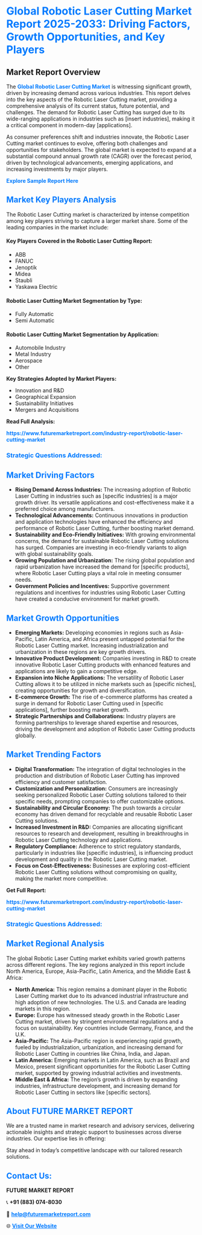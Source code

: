 <h1 style="color: #007BFF;">Global Robotic Laser Cutting Market Report 2025-2033: Driving Factors, Growth Opportunities, and Key Players</h1>

<section id="overview">
<h2>Market Report Overview</h2>
<p>The <a href="https://www.futuremarketreport.com/industry-report/robotic-laser-cutting-market" style="color: #007BFF; text-decoration: none;"><strong>Global Robotic Laser Cutting Market</strong></a> is witnessing significant growth, driven by increasing demand across various industries. This report delves into the key aspects of the Robotic Laser Cutting market, providing a comprehensive analysis of its current status, future potential, and challenges. The demand for Robotic Laser Cutting has surged due to its wide-ranging applications in industries such as [insert industries], making it a critical component in modern-day [applications].</p>
<p>As consumer preferences shift and industries innovate, the Robotic Laser Cutting market continues to evolve, offering both challenges and opportunities for stakeholders. The global market is expected to expand at a substantial compound annual growth rate (CAGR) over the forecast period, driven by technological advancements, emerging applications, and increasing investments by major players.</p>
</section>

<section id="overview">
<p><a href="https://www.futuremarketreport.com/request-sample/reportId=85192" style="color: #007BFF; text-decoration: none;"><strong>Explore Sample Report Here</strong></a></p>
</section>

<section id="key-players">
<h2 style="color: #007BFF;">Market Key Players Analysis</h2>
<p>The Robotic Laser Cutting market is characterized by intense competition among key players striving to capture a larger market share. Some of the leading companies in the market include:</p>
<h4>Key Players Covered in the Robotic Laser Cutting Report:</h4>
<ul><li>ABB</li><li>FANUC</li><li>Jenoptik</li><li>Midea</li><li>Staubli</li><li>Yaskawa Electric</li></ul>
<h4>Robotic Laser Cutting Market Segmentation by Type:</h4>
<ul><li>Fully Automatic</li><li>Semi Automatic</li></ul>

<h4>Robotic Laser Cutting Market Segmentation by Application:</h4>
<ul><li>Automobile Industry</li><li>Metal Industry</li><li>Aerospace</li><li>Other</li></ul>
<p><strong>Key Strategies Adopted by Market Players:</strong></p>
<ul>
<li>Innovation and R&D</li>
<li>Geographical Expansion</li>
<li>Sustainability Initiatives</li>
<li>Mergers and Acquisitions</li>
</ul>
</section>

<section>
<p><strong>Read Full Analysis: </strong></p><a href="https://www.futuremarketreport.com/industry-report/robotic-laser-cutting-market" style="color: #007BFF; text-decoration: none;"><strong>https://www.futuremarketreport.com/industry-report/robotic-laser-cutting-market</strong></a>
<h3 style="color: #007BFF;">Strategic Questions Addressed:</h3>
</section>

<section id="driving-factors">
<h2 style="color: #007BFF;">Market Driving Factors</h2>
<ul>
<li><strong>Rising Demand Across Industries:</strong> The increasing adoption of Robotic Laser Cutting in industries such as [specific industries] is a major growth driver. Its versatile applications and cost-effectiveness make it a preferred choice among manufacturers.</li>
<li><strong>Technological Advancements:</strong> Continuous innovations in production and application technologies have enhanced the efficiency and performance of Robotic Laser Cutting, further boosting market demand.</li>
<li><strong>Sustainability and Eco-Friendly Initiatives:</strong> With growing environmental concerns, the demand for sustainable Robotic Laser Cutting solutions has surged. Companies are investing in eco-friendly variants to align with global sustainability goals.</li>
<li><strong>Growing Population and Urbanization:</strong> The rising global population and rapid urbanization have increased the demand for [specific products], where Robotic Laser Cutting plays a vital role in meeting consumer needs.</li>
<li><strong>Government Policies and Incentives:</strong> Supportive government regulations and incentives for industries using Robotic Laser Cutting have created a conducive environment for market growth.</li>
</ul>
</section>

<section id="growth-opportunities">
<h2 style="color: #007BFF;">Market Growth Opportunities</h2>
<ul>
<li><strong>Emerging Markets:</strong> Developing economies in regions such as Asia-Pacific, Latin America, and Africa present untapped potential for the Robotic Laser Cutting market. Increasing industrialization and urbanization in these regions are key growth drivers.</li>
<li><strong>Innovative Product Development:</strong> Companies investing in R&D to create innovative Robotic Laser Cutting products with enhanced features and applications are likely to gain a competitive edge.</li>
<li><strong>Expansion into Niche Applications:</strong> The versatility of Robotic Laser Cutting allows it to be utilized in niche markets such as [specific niches], creating opportunities for growth and diversification.</li>
<li><strong>E-commerce Growth:</strong> The rise of e-commerce platforms has created a surge in demand for Robotic Laser Cutting used in [specific applications], further boosting market growth.</li>
<li><strong>Strategic Partnerships and Collaborations:</strong> Industry players are forming partnerships to leverage shared expertise and resources, driving the development and adoption of Robotic Laser Cutting products globally.</li>
</ul>
</section>

<section id="trending-factors">
<h2 style="color: #007BFF;">Market Trending Factors</h2>
<ul>
<li><strong>Digital Transformation:</strong> The integration of digital technologies in the production and distribution of Robotic Laser Cutting has improved efficiency and customer satisfaction.</li>
<li><strong>Customization and Personalization:</strong> Consumers are increasingly seeking personalized Robotic Laser Cutting solutions tailored to their specific needs, prompting companies to offer customizable options.</li>
<li><strong>Sustainability and Circular Economy:</strong> The push towards a circular economy has driven demand for recyclable and reusable Robotic Laser Cutting solutions.</li>
<li><strong>Increased Investment in R&D:</strong> Companies are allocating significant resources to research and development, resulting in breakthroughs in Robotic Laser Cutting technology and applications.</li>
<li><strong>Regulatory Compliance:</strong> Adherence to strict regulatory standards, particularly in industries like [specific industries], is influencing product development and quality in the Robotic Laser Cutting market.</li>
<li><strong>Focus on Cost-Effectiveness:</strong> Businesses are exploring cost-efficient Robotic Laser Cutting solutions without compromising on quality, making the market more competitive.</li>
</ul>
</section>

<section>
<p><strong>Get Full Report: </strong></p><a href="https://www.futuremarketreport.com/industry-report/robotic-laser-cutting-market" style="color: #007BFF; text-decoration: none;"><strong>https://www.futuremarketreport.com/industry-report/robotic-laser-cutting-market</strong></a>
<h3 style="color: #007BFF;">Strategic Questions Addressed:</h3>
</section>


<section id="regional-analysis">
<h2 style="color: #007BFF;">Market Regional Analysis</h2>
<p>The global Robotic Laser Cutting market exhibits varied growth patterns across different regions. The key regions analyzed in this report include North America, Europe, Asia-Pacific, Latin America, and the Middle East & Africa:</p>
<ul>
<li><strong>North America:</strong> This region remains a dominant player in the Robotic Laser Cutting market due to its advanced industrial infrastructure and high adoption of new technologies. The U.S. and Canada are leading markets in this region.</li>
<li><strong>Europe:</strong> Europe has witnessed steady growth in the Robotic Laser Cutting market, driven by stringent environmental regulations and a focus on sustainability. Key countries include Germany, France, and the U.K.</li>
<li><strong>Asia-Pacific:</strong> The Asia-Pacific region is experiencing rapid growth, fueled by industrialization, urbanization, and increasing demand for Robotic Laser Cutting in countries like China, India, and Japan.</li>
<li><strong>Latin America:</strong> Emerging markets in Latin America, such as Brazil and Mexico, present significant opportunities for the Robotic Laser Cutting market, supported by growing industrial activities and investments.</li>
<li><strong>Middle East & Africa:</strong> The region’s growth is driven by expanding industries, infrastructure development, and increasing demand for Robotic Laser Cutting in sectors like [specific sectors].</li>
</ul>
</section>

<footer>
<h2 style="color: #007BFF;">About FUTURE MARKET REPORT</h2>
<p>We are a trusted name in market research and advisory services, delivering actionable insights and strategic support to businesses across diverse industries. Our expertise lies in offering:</p>

<p>Stay ahead in today’s competitive landscape with our tailored research solutions.</p>

<h2 style="color: #007BFF;">Contact Us:</h2>
<p><strong>FUTURE MARKET REPORT</strong></p>
<p>📞 <strong>+91 (883) 074-8030</strong></p>
<p>📧 <strong><a href="mailto:help@futuremarketreport.com" style="color: #007BFF;">help@futuremarketreport.com</a></strong></p>
<p>🌐 <strong><a href="https://www.futuremarketreport.com/" style="color: #007BFF;">Visit Our Website</a></strong></p>
</footer>